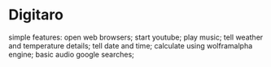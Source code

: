# Digitaro
simple features:
open web browsers;
start youtube;
play music;
tell weather and temperature details;
tell date and time;
calculate using wolframalpha engine;
basic audio google searches;
